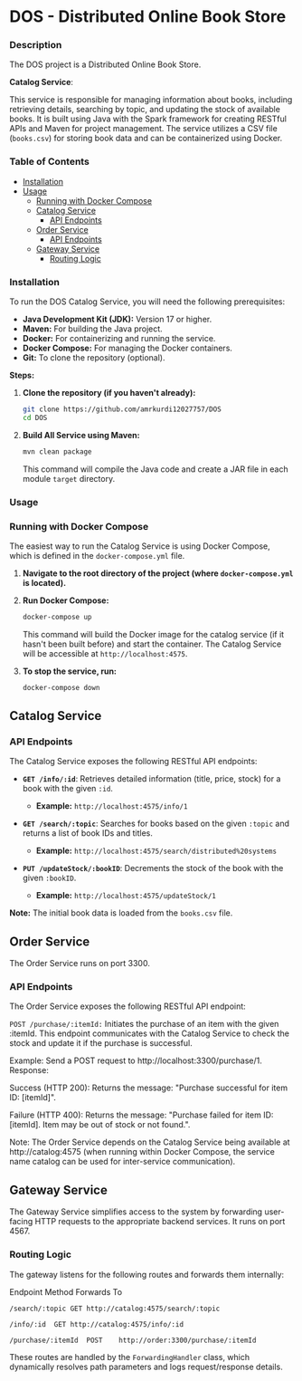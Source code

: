 # DOS - Distributed Online Book Store

### Description

The DOS project is a Distributed Online Book Store.

**Catalog Service**:

This service is responsible for managing information about books, including retrieving details, searching by
topic, and updating the stock of available books. It is built using Java with the Spark framework for creating RESTful
APIs and Maven for project management. The service utilizes a CSV file (`books.csv`) for storing book data and can be
containerized using Docker.

### Table of Contents

* [Installation](#installation)
* [Usage](#usage)
    * [Running with Docker Compose](#running-with-docker-compose)
    * [Catalog Service](#catalog-service)
      * [API Endpoints](#api-endpoints)
   * [Order Service](#order-service)
      * [API Endpoints](#api-endpoints)
   * [Gateway Service](#gateway-service)
        * [Routing Logic](#routing-logic)

### Installation

To run the DOS Catalog Service, you will need the following prerequisites:

* **Java Development Kit (JDK):** Version 17 or higher.
* **Maven:** For building the Java project.
* **Docker:** For containerizing and running the service.
* **Docker Compose:** For managing the Docker containers.
* **Git:** To clone the repository (optional).

**Steps:**

1. **Clone the repository (if you haven't already):**
   ```bash
   git clone https://github.com/amrkurdi12027757/DOS
   cd DOS
   ```

2. **Build All Service using Maven:**
   ```bash
   mvn clean package
   ```
   This command will compile the Java code and create a JAR file in each module `target` directory.

### Usage

### Running with Docker Compose

The easiest way to run the Catalog Service is using Docker Compose, which is defined in the `docker-compose.yml` file.

1. **Navigate to the root directory of the project (where `docker-compose.yml` is located).**

2. **Run Docker Compose:**
   ```bash
   docker-compose up
   ```
   This command will build the Docker image for the catalog service (if it hasn't been built before) and start the
   container. The Catalog Service will be accessible at `http://localhost:4575`.

3. **To stop the service, run:**
   ```bash
   docker-compose down
   ```
## Catalog Service

### API Endpoints

The Catalog Service exposes the following RESTful API endpoints:

* **`GET /info/:id`**: Retrieves detailed information (title, price, stock) for a book with the given `:id`.
    * **Example:** `http://localhost:4575/info/1`

* **`GET /search/:topic`**: Searches for books based on the given `:topic` and returns a list of book IDs and titles.
    * **Example:** `http://localhost:4575/search/distributed%20systems`

* **`PUT /updateStock/:bookID`**: Decrements the stock of the book with the given `:bookID`.
    * **Example:** `http://localhost:4575/updateStock/1`

**Note:** The initial book data is loaded from the `books.csv` file.

## Order Service
The Order Service runs on port 3300.

### API Endpoints
The Order Service exposes the following RESTful API endpoint:

`POST /purchase/:itemId:` Initiates the purchase of an item with the given :itemId. This endpoint communicates with the Catalog Service to check the stock and update it if the purchase is successful.

Example: Send a POST request to http://localhost:3300/purchase/1.
Response:

Success (HTTP 200): Returns the message: "Purchase successful for item ID: [itemId]".

Failure (HTTP 400): Returns the message: "Purchase failed for item ID: [itemId]. Item may be out of stock or not found.".

Note: The Order Service depends on the Catalog Service being available at http://catalog:4575 (when running within Docker Compose, the service name catalog can be used for inter-service communication).

## Gateway Service

The Gateway Service simplifies access to the system by forwarding user-facing HTTP requests to the appropriate backend services. It runs on port 4567.

### Routing Logic

The gateway listens for the following routes and forwards them internally:

Endpoint	Method	Forwards To

`/search/:topic	GET	http://catalog:4575/search/:topic`

`/info/:id	GET	http://catalog:4575/info/:id`

`/purchase/:itemId	POST	http://order:3300/purchase/:itemId`

These routes are handled by the `ForwardingHandler` class, which dynamically resolves path parameters and logs request/response details.

